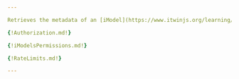 ```yaml
---

Retrieves the metadata of an [iModel](https://www.itwinjs.org/learning/glossary/#imodel).

{!Authorization.md!}

{!iModelsPermissions.md!}

{!RateLimits.md!}

---
```

